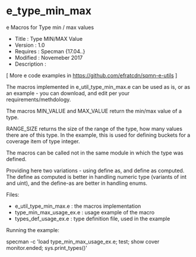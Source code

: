 # e_type_min_max
e Macros for Type min / max values
* Title       : Type MIN/MAX Value 
* Version     : 1.0
* Requires    : Specman {17.04..}
* Modified    : Novemeber 2017
* Description :

[  More e code examples in https://github.com/efratcdn/spmn-e-utils ]

The macros implemented in e_util_type_min_max.e can be used as is, or as an example - you 
can download, and edit per your requirements/methdology.


The macros MIN_VALUE and MAX_VALUE return the min/max value of a type.
 
RANGE_SIZE returns the size of the range of the type, how many values there are of this type.
In the example, this is used for defining buckets for a coverage item of type integer.
              
The macros can be called not in the same module in which the type was defined. 


Providing here two variations - using define as, and define as computed. 
The define as computed is better in handling numeric type (variants of int and uint), and the define-as
are better in handling enums. 

Files:
- e_util_type_min_max.e : the macros implementation
- type_min_max_usage_ex.e : usage example of the macro
- types_def_usage_ex.e : type definition file, used in the example

Running the example:

  specman -c 'load type_min_max_usage_ex.e; test; show cover monitor.ended; sys.print_types()'
